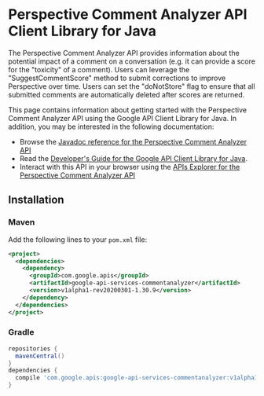 # Perspective Comment Analyzer API Client Library for Java

The Perspective Comment Analyzer API provides information about the potential impact of a comment on a conversation (e.g. it can provide a score for the "toxicity" of a comment). Users can leverage the "SuggestCommentScore" method to submit corrections to improve Perspective over time. Users can set the "doNotStore" flag to ensure that all submitted comments are automatically deleted after scores are returned.

This page contains information about getting started with the Perspective Comment Analyzer API
using the Google API Client Library for Java. In addition, you may be interested
in the following documentation:

* Browse the [Javadoc reference for the Perspective Comment Analyzer API][javadoc]
* Read the [Developer's Guide for the Google API Client Library for Java][google-api-client].
* Interact with this API in your browser using the [APIs Explorer for the Perspective Comment Analyzer API][api-explorer]

## Installation

### Maven

Add the following lines to your `pom.xml` file:

```xml
<project>
  <dependencies>
    <dependency>
      <groupId>com.google.apis</groupId>
      <artifactId>google-api-services-commentanalyzer</artifactId>
      <version>v1alpha1-rev20200301-1.30.9</version>
    </dependency>
  </dependencies>
</project>
```

### Gradle

```gradle
repositories {
  mavenCentral()
}
dependencies {
  compile 'com.google.apis:google-api-services-commentanalyzer:v1alpha1-rev20200301-1.30.9'
}
```

[javadoc]: https://googleapis.dev/java/google-api-services-commentanalyzer/latest/index.html
[google-api-client]: https://github.com/googleapis/google-api-java-client/
[api-explorer]: https://developers.google.com/apis-explorer/#p/commentanalyzer/v1/

